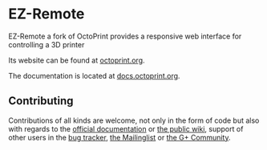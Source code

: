 EZ-Remote
=========

EZ-Remote a fork of OctoPrint provides a responsive web interface for controlling a 3D printer

Its website can be found at [octoprint.org](http://octoprint.org).

The documentation is located at [docs.octoprint.org](http://docs.octoprint.org).



Contributing
------------

Contributions of all kinds are welcome, not only in the form of code but also with regards to the
[official documentation](http://docs.octoprint.org/) or [the public wiki](https://github.com/foosel/OctoPrint/wiki), support
of other users in the [bug tracker](https://github.com/foosel/OctoPrint/issues),
[the Mailinglist](https://groups.google.com/group/octoprint) or
[the G+ Community](https://plus.google.com/communities/102771308349328485741).


